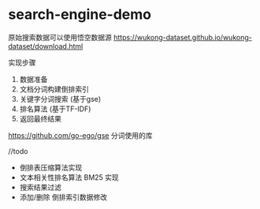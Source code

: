 # search-engine-demo

原始搜索数据可以使用悟空数据源 https://wukong-dataset.github.io/wukong-dataset/download.html

实现步骤

1. 数据准备
2. 文档分词构建倒排索引
3. 关键字分词搜索 (基于gse)
4. 排名算法 (基于TF-IDF)
5. 返回最终结果

https://github.com/go-ego/gse 分词使用的库

//todo
- 倒排表压缩算法实现
- 文本相关性排名算法 BM25 实现
- 搜索结果过滤
- 添加/删除 倒排索引数据修改